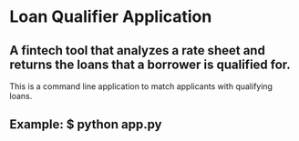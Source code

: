 # Loan Qualifier Application
A fintech tool that analyzes a rate sheet and returns the loans that a borrower is qualified for.
---

This is a command line application to match applicants with qualifying loans.

Example:
    $ python app.py
---